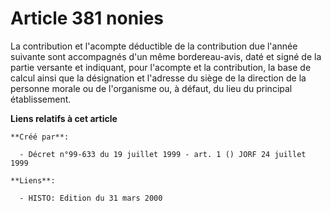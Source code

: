 # Article 381 nonies

La contribution et l'acompte déductible de la contribution due l'année suivante sont accompagnés d'un même bordereau-avis,
daté et signé de la partie versante et indiquant, pour l'acompte et la contribution, la base de calcul ainsi que la
désignation et l'adresse du siège de la direction de la personne morale ou de l'organisme ou, à défaut, du lieu du principal
établissement.

**Liens relatifs à cet article**

	**Créé par**:

	  - Décret n°99-633 du 19 juillet 1999 - art. 1 () JORF 24 juillet 1999

	**Liens**:

	  - HISTO: Edition du 31 mars 2000
